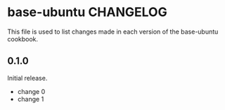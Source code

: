 # base-ubuntu CHANGELOG

This file is used to list changes made in each version of the base-ubuntu cookbook.

## 0.1.0

Initial release.

- change 0
- change 1
